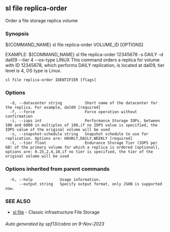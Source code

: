 ## sl file replica-order

Order a file storage replica volume

### Synopsis

${COMMAND_NAME} sl file replica-order VOLUME_ID [OPTIONS]
		
EXAMPLE:
   ${COMMAND_NAME} sl file replica-order 12345678 -s DAILY -d dal09 --tier 4 --os-type LINUX
   This command orders a replica for volume with ID 12345678, which performs DAILY replication, is located at dal09, tier level is 4, OS type is Linux.

```
sl file replica-order IDENTIFIER [flags]
```

### Options

```
  -d, --datacenter string          Short name of the datacenter for the replica. For example, dal09 [required]
  -f, --force                      Force operation without confirmation
  -i, --iops int                   Performance Storage IOPs, between 100 and 6000 in multiples of 100,if no IOPS value is specified, the IOPS value of the original volume will be used
  -s, --snapshot-schedule string   Snapshot schedule to use for replication. Options are: HOURLY,DAILY,WEEKLY [required]
  -t, --tier float                 Endurance Storage Tier (IOPS per GB) of the primary volume for which a replica is ordered [optional], options are: 0.25,2,4,10,if no tier is specified, the tier of the original volume will be used
```

### Options inherited from parent commands

```
  -h, --help            Usage information.
      --output string   Specify output format, only JSON is supported now.
```

### SEE ALSO

* [sl file](sl_file.md)	 - Classic infrastructure File Storage

###### Auto generated by spf13/cobra on 9-Nov-2023
